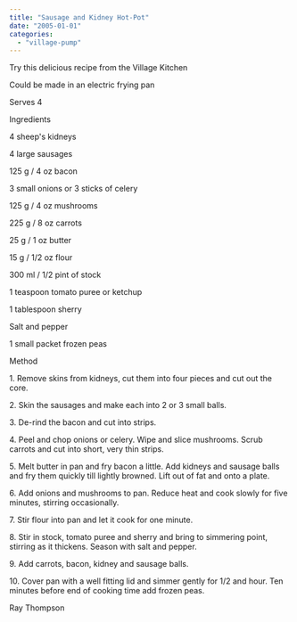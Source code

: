 ```yaml
---
title: "Sausage and Kidney Hot-Pot"
date: "2005-01-01"
categories: 
  - "village-pump"
---
```


Try this delicious recipe from the Village Kitchen

Could be made in an electric frying pan

Serves 4

Ingredients

4 sheep's kidneys

4 large sausages

125 g / 4 oz bacon

3 small onions or 3 sticks of celery

125 g / 4 oz mushrooms

225 g / 8 oz carrots

25 g / 1 oz butter

15 g / 1/2 oz flour

300 ml / 1/2 pint of stock

1 teaspoon tomato puree or ketchup

1 tablespoon sherry

Salt and pepper

1 small packet frozen peas

Method

1\. Remove skins from kidneys, cut them into four pieces and cut out the core.

2\. Skin the sausages and make each into 2 or 3 small balls.

3\. De-rind the bacon and cut into strips.

4\. Peel and chop onions or celery. Wipe and slice mushrooms. Scrub carrots and cut into short, very thin strips.

5\. Melt butter in pan and fry bacon a little. Add kidneys and sausage balls and fry them quickly till lightly browned. Lift out of fat and onto a plate.

6\. Add onions and mushrooms to pan. Reduce heat and cook slowly for five minutes, stirring occasionally.

7\. Stir flour into pan and let it cook for one minute.

8\. Stir in stock, tomato puree and sherry and bring to simmering point, stirring as it thickens. Season with salt and pepper.

9\. Add carrots, bacon, kidney and sausage balls.

10\. Cover pan with a well fitting lid and simmer gently for 1/2 and hour. Ten minutes before end of cooking time add frozen peas.

Ray Thompson
